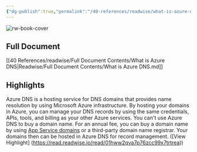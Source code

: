 ```yaml
---
{"dg-publish":true,"permalink":"/40-references/readwise/what-is-azure-dns/","tags":["rw/articles"]}
---
```


![rw-book-cover](https://learn.microsoft.com/en-us/media/logos/logo-ms-social.png)

## Full Document
[[40 References/readwise/Full Document Contents/What is Azure DNS\|Readwise/Full Document Contents/What is Azure DNS.md]]

## Highlights
Azure DNS is a hosting service for DNS domains that provides name resolution by using Microsoft Azure infrastructure. By hosting your domains in Azure, you can manage your DNS records by using the same credentials, APIs, tools, and billing as your other Azure services.
You can't use Azure DNS to buy a domain name. For an annual fee, you can buy a domain name by using [App Service domains](https://learn.microsoft.com/en-us/azure/dns/dns-overview/../app-service/manage-custom-dns-buy-domain#buy-and-map-an-app-service-domain) or a third-party domain name registrar. Your domains then can be hosted in Azure DNS for record management. ([View Highlight] (https://read.readwise.io/read/01hww2qva7p76zcc99x7trtrea))


